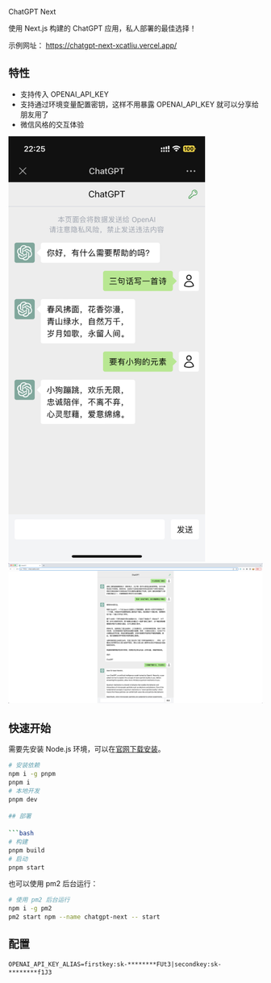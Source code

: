 ChatGPT Next

使用 Next.js 构建的 ChatGPT 应用，私人部署的最佳选择！

示例网址： https://chatgpt-next-xcatliu.vercel.app/

## 特性

- 支持传入 OPENAI_API_KEY
- 支持通过环境变量配置密钥，这样不用暴露 OPENAI_API_KEY 就可以分享给朋友用了
- 微信风格的交互体验

<img src="./public/screenshot-mobile.png" width="390">
<img src="./public/screenshot-desktop.png">

## 快速开始

需要先安装 Node.js 环境，可以在[官网下载安装](https://nodejs.org/en/)。

```bash
# 安装依赖
npm i -g pnpm
pnpm i
# 本地开发
pnpm dev

## 部署

```bash
# 构建
pnpm build
# 启动
pnpm start
```

也可以使用 pm2 后台运行：

```bash
# 使用 pm2 后台运行
npm i -g pm2
pm2 start npm --name chatgpt-next -- start
```

## 配置

```
OPENAI_API_KEY_ALIAS=firstkey:sk-********FUt3|secondkey:sk-********f1J3
```
